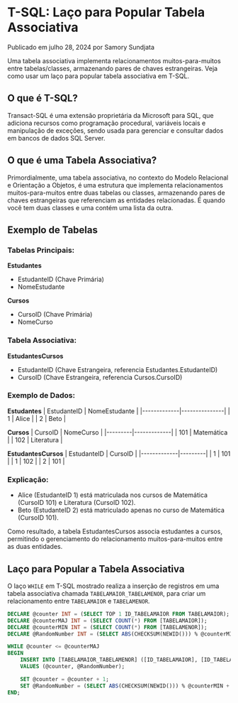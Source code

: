 # T-SQL: Laço para Popular Tabela Associativa

Publicado em julho 28, 2024 por Samory Sundjata

Uma tabela associativa implementa relacionamentos muitos-para-muitos entre tabelas/classes, armazenando pares de chaves estrangeiras. Veja como usar um laço para popular tabela associativa em T-SQL.

## O que é T-SQL?

Transact-SQL é uma extensão proprietária da Microsoft para SQL, que adiciona recursos como programação procedural, variáveis locais e manipulação de exceções, sendo usada para gerenciar e consultar dados em bancos de dados SQL Server.

## O que é uma Tabela Associativa?

Primordialmente, uma tabela associativa, no contexto do Modelo Relacional e Orientação a Objetos, é uma estrutura que implementa relacionamentos muitos-para-muitos entre duas tabelas ou classes, armazenando pares de chaves estrangeiras que referenciam as entidades relacionadas. É quando você tem duas classes e uma contém uma lista da outra.

## Exemplo de Tabelas

### Tabelas Principais:

**Estudantes**

- EstudanteID (Chave Primária)
- NomeEstudante

**Cursos**

- CursoID (Chave Primária)
- NomeCurso

### Tabela Associativa:

**EstudantesCursos**

- EstudanteID (Chave Estrangeira, referencia Estudantes.EstudanteID)
- CursoID (Chave Estrangeira, referencia Cursos.CursoID)

### Exemplo de Dados:

**Estudantes**
| EstudanteID | NomeEstudante |
|-------------|---------------|
| 1 | Alice |
| 2 | Beto |

**Cursos**
| CursoID | NomeCurso |
|---------|-------------|
| 101 | Matemática |
| 102 | Literatura |

**EstudantesCursos**
| EstudanteID | CursoID |
|-------------|---------|
| 1 | 101 |
| 1 | 102 |
| 2 | 101 |

### Explicação:

- Alice (EstudanteID 1) está matriculada nos cursos de Matemática (CursoID 101) e Literatura (CursoID 102).
- Beto (EstudanteID 2) está matriculado apenas no curso de Matemática (CursoID 101).

Como resultado, a tabela EstudantesCursos associa estudantes a cursos, permitindo o gerenciamento do relacionamento muitos-para-muitos entre as duas entidades.

## Laço para Popular a Tabela Associativa

O laço `WHILE` em T-SQL mostrado realiza a inserção de registros em uma tabela associativa chamada `TABELAMAIOR_TABELAMENOR`, para criar um relacionamento entre `TABELAMAIOR` e `TABELAMENOR`.

```sql
DECLARE @counter INT = (SELECT TOP 1 ID_TABELAMAIOR FROM TABELAMAIOR);
DECLARE @counterMAJ INT = (SELECT COUNT(*) FROM [TABELAMAIOR]);
DECLARE @counterMIN INT = (SELECT COUNT(*) FROM [TABELAMENOR]);
DECLARE @RandomNumber INT = (SELECT ABS(CHECKSUM(NEWID())) % @counterMIN + 1);

WHILE @counter <= @counterMAJ
BEGIN
    INSERT INTO [TABELAMAIOR_TABELAMENOR] ([ID_TABELAMAIOR], [ID_TABELAMENOR])
    VALUES (@counter, @RandomNumber);

    SET @counter = @counter + 1;
    SET @RandomNumber = (SELECT ABS(CHECKSUM(NEWID())) % @counterMIN + 1);
END;
```

